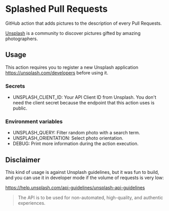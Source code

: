 # Splashed Pull Requests

GitHub action that adds pictures to the description of every Pull Requests.

[Unsplash](https://unsplash.com/) is a community to discover pictures gifted by amazing photographers.

## Usage

This action requires you to register a new Unsplash application 
https://unsplash.com/developers before using it.

### Secrets

- UNSPLASH_CLIENT_ID: Your API Client ID from Unsplash. You don't need the 
  client secret because the endpoint that this action uses is public.

### Environment variables

- UNSPLASH_QUERY: Filter random photo with a search term.
- UNSPLASH_ORIENTATION: Select photo orientation.
- DEBUG: Print more information during the action execution.

## Disclaimer

This kind of usage is against Unsplash guidelines, but it was fun to build, and 
you can use it in developer mode if the volume of requests is very low:

https://help.unsplash.com/api-guidelines/unsplash-api-guidelines

> The API is to be used for non-automated, high-quality, and authentic experiences. 
